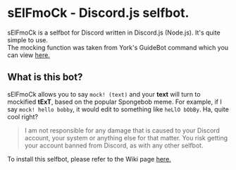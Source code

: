 # sElFmoCk - Discord.js selfbot.

sElFmoCk is a selfbot for Discord written in Discord.js (Node.js). It's quite simple to use.  
The mocking function was taken from York's GuideBot command which you can view [here.](https://github.com/YorkAARGH/York-Dev/blob/e53f14dd931ef09b78c362d880ea5272c90b4f87/commands/mock.js#L4)  

## What is this bot?
sElFmoCk allows you to say `mock! (text)` and your **text** will turn to mockified **tExT**, based on the popular Spongebob meme.
For example, if I say `mock! hello bobby`, it would edit to something like `heLlO bObBy`. Ha, quite cool right?


> I am not responsible for any damage that is caused to your Discord account, your system or anything else for that matter. You risk getting your account banned from Discord, as with any other selfbot.  

To install this selfbot, please refer to the Wiki page [here.](https://github.com/Jellz/sElFmoCk/wiki)  
